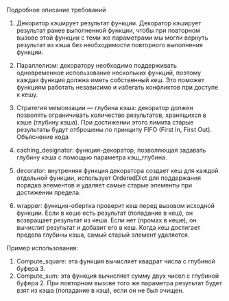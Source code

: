 Подробное описание требований
1.	Декоратор кэширует результат функции. Декоратор кэширует результат ранее выполненной функции, чтобы при повторном вызове этой функции с теми же параметрами мы могли вернуть результат из кэша без необходимости повторного выполнения функции.

2.	Параллелизм: декоратору необходимо поддерживать одновременное использование нескольких функций, поэтому каждая функция должна иметь собственный кеш. Это поможет функциям работать независимо и избегать конфликтов при доступе к кешу.

3.	Стратегия мемоизации — глубина кэша: декоратор должен позволять ограничивать количество результатов, хранящихся в кэше (глубину кэша). При достижении этого лимита старые результаты будут отброшены по принципу FIFO (First In, First Out).
Объяснение кода
1.	caching_designator: функция-декоратор, позволяющая задавать глубину кэша с помощью параметра кэш_глубина.

2.	decorator: внутренняя функция декоратора создает кеш для каждой отдельной функции, использует OrderedDict для поддержания порядка элементов и удаляет самые старые элементы при достижении предела.

3.	wrapper: функция-обертка проверит кеш перед вызовом исходной функции. Если в кеше есть результат (попадание в кеш), он возвращает результат из кеша. Если нет (промах в кеше), он вычислит результат и добавит его в кеш. Когда кеш достигает предела глубины кэша, самый старый элемент удаляется.

Пример использования:

1.	Compute_square: эта функция вычисляет квадрат числа с глубиной буфера 3.
2.	Compute_sum: эта функция вычисляет сумму двух чисел с глубиной буфера 2.
При повторном вызове того же параметра результат будет взят из кэша (попадание в кэш), если он не был очищен.
